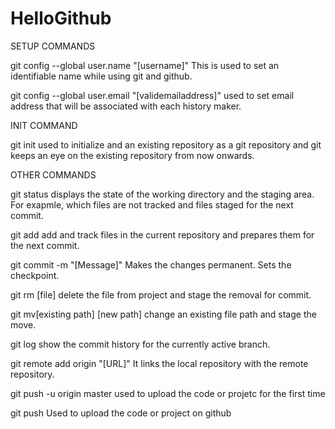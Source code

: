 # HelloGithub

SETUP COMMANDS

git config --global user.name "[username]"
This is used to set an identifiable name while using git and github.

git config --global user.email "[validemailaddress]"
used to set email address that will be associated with each history maker.

INIT COMMAND

git init
used to initialize and an existing repository as a git repository and 
git keeps an eye on the existing repository from now onwards.

OTHER COMMANDS
 
 git status
 displays the state of the working directory and the staging area.
 For exapmle, which files are not tracked and files staged for the next commit.

 git add
 add and track files in the current repository and prepares them for the next commit.

 git commit -m "[Message]"
 Makes the changes permanent. Sets the checkpoint.

 git rm [file]
 delete the file from project and stage the removal for commit.

 git mv[existing path] [new path]
 change an existing file path and stage the move.

 git log
 show the commit history for the currently active branch.

 git remote add origin "[URL]"
 It links the local repository with the remote repository. 

 git push -u origin master
 used to upload the code or projetc for the first time

 git push 
 Used to upload the code or project on github
